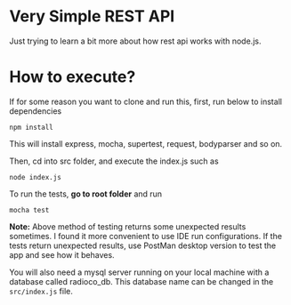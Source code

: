 # Very Simple REST API 

Just trying to learn a bit more about how rest api works with node.js.

# How to execute?

If for some reason you want to clone and run this, first, run below to install dependencies

```
npm install
```

This will install express,  mocha, supertest, request, bodyparser and so on.

Then, cd into src folder, and execute the index.js such as
```
node index.js
```

To run the tests, **go to root folder** and run
```
mocha test
```

**Note:** Above method of testing returns some unexpected results sometimes. I found it more convenient to use IDE run configurations. If the tests
return unexpected results, use PostMan desktop version to test the app and see how it behaves.

You will also need a mysql server running on your local machine with a database called radioco_db. This database name can be
changed in the ```src/index.js``` file. 

